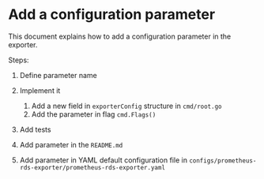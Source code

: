 # Add a configuration parameter

This document explains how to add a configuration parameter in the exporter.

Steps:

1. Define parameter name

1. Implement it

    1. Add a new field in `exporterConfig` structure in `cmd/root.go`
    1. Add the parameter in flag `cmd.Flags()`

1. Add tests

1. Add parameter in the `README.md`

1. Add parameter in YAML default configuration file in `configs/prometheus-rds-exporter/prometheus-rds-exporter.yaml`

